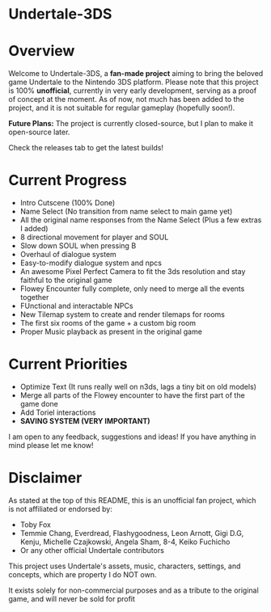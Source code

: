 # Undertale-3DS

# Overview
Welcome to Undertale-3DS, a **fan-made project** aiming to bring the beloved game Undertale to the Nintendo 3DS platform. Please note that this project is 100% **unofficial**, currently in very early development, serving as a proof of concept at the moment. As of now, not much has been added to the project, and it is not suitable for regular gameplay (hopefully soon!).

**Future Plans:** The project is currently closed-source, but I plan to make it open-source later.

Check the releases tab to get the latest builds!

# Current Progress
- Intro Cutscene (100% Done)
- Name Select (No transition from name select to main game yet)
- All the original name responses from the Name Select (Plus a few extras I added)
- 8 directional movement for player and SOUL
- Slow down SOUL when pressing B
- Overhaul of dialogue system
- Easy-to-modify dialogue system and npcs
- An awesome Pixel Perfect Camera to fit the 3ds resolution and stay faithful to the original game
- Flowey Encounter fully complete, only need to merge all the events together
- FUnctional and interactable NPCs
- New Tilemap system to create and render tilemaps for rooms
- The first six rooms of the game + a custom big room
- Proper Music playback as present in the original game

# Current Priorities
- Optimize Text (It runs really well on n3ds, lags a tiny bit on old models)
- Merge all parts of the Flowey encounter to have the first part of the game done
- Add Toriel interactions
- **SAVING SYSTEM (VERY IMPORTANT)**

I am open to any feedback, suggestions and ideas! If you have anything in mind please let me know!

# Disclaimer
As stated at the top of this README, this is an unofficial fan project, which is not affiliated or endorsed by:
- Toby Fox
- Temmie Chang, Everdread, Flashygoodness, Leon Arnott, Gigi D.G, Kenju, Michelle Czajkowski, Angela Sham, 8-4, Keiko Fuchicho
- Or any other official Undertale contributors

This project uses Undertale's assets, music, characters, settings, and concepts, which are property I do NOT own.

It exists solely for non-commercial purposes and as a tribute to the original game, and will never be sold for profit

